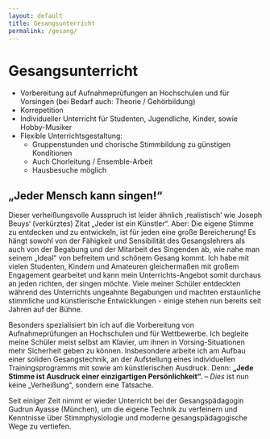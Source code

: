 ```yaml
---
layout: default
title: Gesangsunterricht
permalink: /gesang/
---
```


Gesangsunterricht
=================



* Vorbereitung auf Aufnahmeprüfungen an Hochschulen und für Vorsingen (bei Bedarf auch: Theorie / Gehörbildung)
* Korrepetition
* Individueller Unterricht für Studenten, Jugendliche, Kinder, sowie Hobby-Musiker
* Flexible Unterrichtsgestaltung:   
  - Gruppenstunden und chorische Stimmbildung zu günstigen Konditionen
  - Auch Chorleitung / Ensemble-Arbeit
  - Hausbesuche möglich




„Jeder Mensch kann singen!“
---------------------------

Dieser verheißungsvolle Ausspruch ist leider ähnlich ‚realistisch‘ wie Joseph Beuys‘ (verkürztes) Zitat „Jeder ist ein Künstler“. Aber: Die eigene Stimme zu entdecken und zu entwickeln, ist für jeden eine große Bereicherung! Es hängt sowohl von der Fähigkeit und Sensibilität des Gesangslehrers als auch von der Begabung und der Mitarbeit des Singenden ab, wie nahe man seinem „Ideal“ von befreitem und schönem Gesang kommt. Ich habe mit vielen Studenten, Kindern und Amateuren gleichermaßen mit großem Engagement gearbeitet und kann mein Unterrichts-Angebot somit durchaus an jeden richten, der singen möchte. Viele meiner Schüler entdeckten während des Unterrichts ungeahnte Begabungen und machten erstaunliche stimmliche und künstlerische Entwicklungen - einige stehen nun bereits seit Jahren auf der Bühne.  

Besonders spezialisiert bin ich auf die Vorbereitung von Aufnahmeprüfungen an Hochschulen und für Wettbewerbe. Ich begleite meine Schüler meist selbst am Klavier, um ihnen in Vorsing-Situationen mehr Sicherheit geben zu können. Insbesondere arbeite ich am Aufbau einer soliden Gesangstechnik, an der Aufstellung eines individuellen Trainingsprogramms mit sowie am  künstlerischen Ausdruck. Denn: **„Jede Stimme ist Ausdruck einer einzigartigen Persönlichkeit“.** – *Dies* ist nun keine „Verheißung“, sondern eine Tatsache.

Seit einiger Zeit nimmt er wieder Unterricht bei der Gesangspädagogin Gudrun Ayasse (München), um die eigene Technik zu verfeinern und Kenntnisse über Stimmphysiologie und moderne gesangspädagogische Wege zu vertiefen.  

